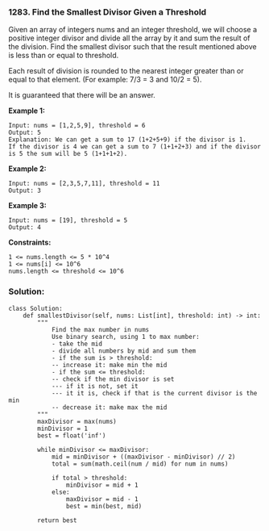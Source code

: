 ### 1283. Find the Smallest Divisor Given a Threshold

Given an array of integers nums and an integer threshold, we will choose a positive integer divisor and divide all the array by it and sum the result of the division. Find the smallest divisor such that the result mentioned above is less than or equal to threshold.

Each result of division is rounded to the nearest integer greater than or equal to that element. (For example: 7/3 = 3 and 10/2 = 5).

It is guaranteed that there will be an answer.

**Example 1:**
```
Input: nums = [1,2,5,9], threshold = 6
Output: 5
Explanation: We can get a sum to 17 (1+2+5+9) if the divisor is 1. 
If the divisor is 4 we can get a sum to 7 (1+1+2+3) and if the divisor is 5 the sum will be 5 (1+1+1+2). 
```

**Example 2:**
```
Input: nums = [2,3,5,7,11], threshold = 11
Output: 3
```

**Example 3:**
```
Input: nums = [19], threshold = 5
Output: 4
``` 

**Constraints:**
```
1 <= nums.length <= 5 * 10^4
1 <= nums[i] <= 10^6
nums.length <= threshold <= 10^6
```

### Solution:
```
class Solution:
    def smallestDivisor(self, nums: List[int], threshold: int) -> int:
        """
            Find the max number in nums
            Use binary search, using 1 to max number:
            - take the mid
            - divide all numbers by mid and sum them
            - if the sum is > threshold:
            -- increase it: make min the mid
            - if the sum <= threshold:
            -- check if the min divisor is set
            --- if it is not, set it
            --- it it is, check if that is the current divisor is the min
            -- decrease it: make max the mid
        """
        maxDivisor = max(nums)
        minDivisor = 1
        best = float('inf')
        
        while minDivisor <= maxDivisor:
            mid = minDivisor + ((maxDivisor - minDivisor) // 2)
            total = sum(math.ceil(num / mid) for num in nums)

            if total > threshold:
                minDivisor = mid + 1
            else:
                maxDivisor = mid - 1
                best = min(best, mid)
        
        return best
                
           
        
```
